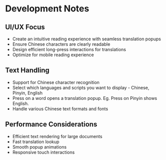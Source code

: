 # Development Notes

## UI/UX Focus
- Create an intuitive reading experience with seamless translation popups
- Ensure Chinese characters are clearly readable
- Design efficient long-press interactions for translations
- Optimize for mobile reading experience

## Text Handling
- Support for Chinese character recognition
- Select which languages and scripts you want to display - Chinese, Pinyin, English
- Press on a word opens a translation popup. Eg. Press on Pinyin shows English.
- Handle various Chinese text formats and fonts

## Performance Considerations
- Efficient text rendering for large documents
- Fast translation lookup
- Smooth popup animations
- Responsive touch interactions 